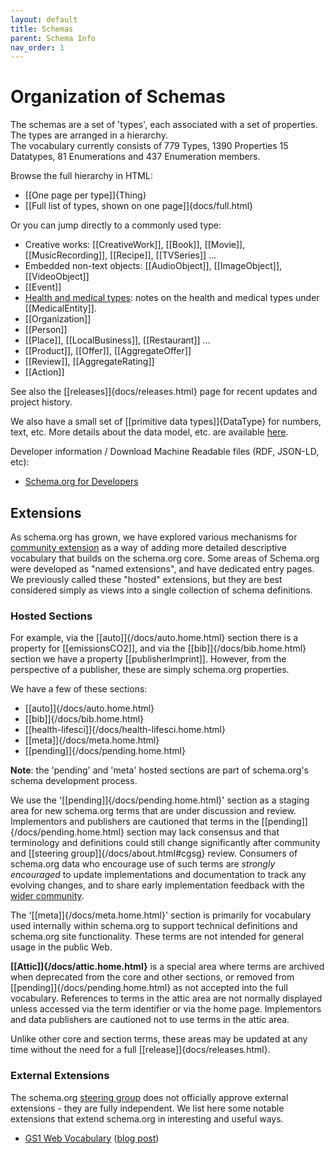 ```yaml
---
layout: default
title: Schemas
parent: Schema Info
nav_order: 1
---
```


# Organization of Schemas

The schemas are a set of 'types', each associated with a set of properties. The types are arranged in a hierarchy.  
The vocabulary currently consists of 779 Types, 1390 Properties 15 Datatypes, 81 Enumerations and 437 Enumeration members.  

Browse the full hierarchy in HTML:

*   [[One page per type]]{Thing}
*   [[Full list of types, shown on one page]]{docs/full.html}

Or you can jump directly to a commonly used type:

*   Creative works: [[CreativeWork]], [[Book]], [[Movie]], [[MusicRecording]], [[Recipe]], [[TVSeries]] ...
*   Embedded non-text objects: [[AudioObject]], [[ImageObject]], [[VideoObject]]
*   [[Event]]
*   [Health and medical types](/Extensions/meddocs.html): notes on the health and medical types under [[MedicalEntity]].
*   [[Organization]]
*   [[Person]]
*   [[Place]], [[LocalBusiness]], [[Restaurant]] ...
*   [[Product]], [[Offer]], [[AggregateOffer]]
*   [[Review]], [[AggregateRating]]
*   [[Action]]

See also the [[releases]]{docs/releases.html} page for recent updates and project history.  

We also have a small set of [[primitive data types]]{DataType} for numbers, text, etc. More details about the data model, etc. are available [here](/SchemaInfodatamodel.html).  

Developer information / Download Machine Readable files (RDF, JSON-LD, etc):

*   [Schema.org for Developers](/Developers/developers.html)

## Extensions

As schema.org has grown, we have explored various mechanisms for [community extension](/Extensions) as a way of adding more detailed descriptive vocabulary that builds on the schema.org core. Some areas of Schema.org were developed as "named extensions", and have dedicated entry pages. We previously called these "hosted" extensions, but they are best considered simply as views into a single collection of schema definitions.

### Hosted Sections

For example, via the [[auto]]{/docs/auto.home.html} section there is a property for [[emissionsCO2]], and via the [[bib]]{/docs/bib.home.html} section we have a property [[publisherImprint]]. However, from the perspective of a publisher, these are simply schema.org properties.

We have a few of these sections:

*   [[auto]]{/docs/auto.home.html}
*   [[bib]]{/docs/bib.home.html}
*   [[health-lifesci]]{/docs/health-lifesci.home.html}
*   [[meta]]{/docs/meta.home.html}
*   [[pending]]{/docs/pending.home.html}

**Note**: the 'pending' and 'meta' hosted sections are part of schema.org's schema development process.

We use the '[[pending]]{/docs/pending.home.html}' section as a staging area for new schema.org terms that are under discussion and review. Implementors and publishers are cautioned that terms in the [[pending]]{/docs/pending.home.html} section may lack consensus and that terminology and definitions could still change significantly after community and [[steering group]]{/docs/about.html#cgsg} review. Consumers of schema.org data who encourage use of such terms are _strongly encouraged_ to update implementations and documentation to track any evolving changes, and to share early implementation feedback with the [wider community](http://www.w3.org/community/schemaorg).

The '[[meta]]{/docs/meta.home.html}' section is primarily for vocabulary used internally within schema.org to support technical definitions and schema.org site functionality. These terms are not intended for general usage in the public Web.

**[[Attic]]{/docs/attic.home.html}** is a special area where terms are archived when deprecated from the core and other sections, or removed from [[pending]]{/docs/pending.home.html} as not accepted into the full vocabulary. References to terms in the attic area are not normally displayed unless accessed via the term identifier or via the home page. Implementors and data publishers are cautioned not to use terms in the attic area.

Unlike other core and section terms, these areas may be updated at any time without the need for a full [[release]]{docs/releases.html}.

### External Extensions

The schema.org [steering group](/about.html#cgsg) does not officially approve external extensions - they are fully independent. We list here some notable extensions that extend schema.org in interesting and useful ways.

*   [GS1 Web Vocabulary](http://gs1.org/voc/) ([blog post](http://blog.schema.org/2016/02/gs1-milestone-first-schemaorg-external.html))

